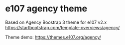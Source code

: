 # e107 agency theme

Based on Agency Boostrap 3 theme for e107 v2.x
https://startbootstrap.com/template-overviews/agency/

Theme demo:
https://themes.e107.org/agency/


																															
																															


